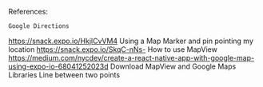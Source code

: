 References:

    Google Directions
	
https://snack.expo.io/HkjlCvVM4
    Using a Map Marker and pin pointing my location
https://snack.expo.io/SkqC-nNs-
    How to use MapView
https://medium.com/nycdev/create-a-react-native-app-with-google-map-using-expo-io-68041252023d
Download MapView and Google Maps Libraries
Line between two points